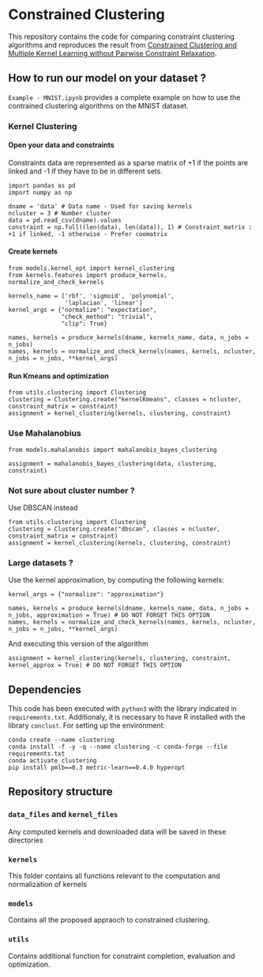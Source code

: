 # Constrained Clustering
This repository contains the code for comparing constraint clustering algorithms and reproduces the result from [Constrained Clustering and Multiple Kernel Learning without Pairwise Constraint Relaxation](). 

## How to run our model on your dataset ?

`Example - MNIST.ipynb` provides a complete example on how to use the contrained clustering algorithms on the MNIST dataset.

### Kernel Clustering
#### Open your data and constraints
Constraints data are represented as a sparse matrix of +1 if the points are linked and -1 if they have to be in different sets.
```
import pandas as pd
import numpy as np

dname = 'data' # Data name - Used for saving kernels
ncluster = 3 # Number cluster
data = pd.read_csv(dname).values
constraint = np.full((len(data), len(data)), 1) # Constraint matrix : +1 if linked, -1 otherwise - Prefer coomatrix
```

#### Create kernels
```
from models.kernel_opt import kernel_clustering
from kernels.features import produce_kernels, normalize_and_check_kernels

kernels_name = ['rbf', 'sigmoid', 'polynomial', 
                'laplacian', 'linear']
kernel_args = {"normalize": "expectation", 
               "check_method": "trivial", 
               "clip": True}

names, kernels = produce_kernels(dname, kernels_name, data, n_jobs = n_jobs)
names, kernels = normalize_and_check_kernels(names, kernels, ncluster, n_jobs = n_jobs, **kernel_args)
```

#### Run Kmeans and optimization
```
from utils.clustering import Clustering
clustering = Clustering.create("kernelKmeans", classes = ncluster, constraint_matrix = constraint)
assignment = kernel_clustering(kernels, clustering, constraint)
```

### Use Mahalanobius 
```
from models.mahalanobis import mahalanobis_bayes_clustering

assignment = mahalanobis_bayes_clustering(data, clustering, constraint)
```

### Not sure about cluster number ?
Use DBSCAN instead
```
from utils.clustering import Clustering
clustering = Clustering.create("dbscan", classes = ncluster, constraint_matrix = constraint)
assignment = kernel_clustering(kernels, clustering, constraint)
```

### Large datasets ?
Use the kernel approximation, by computing the following kernels:
```
kernel_args = {"normalize": "approximation"}

names, kernels = produce_kernels(dname, kernels_name, data, n_jobs = n_jobs, approximation = True) # DO NOT FORGET THIS OPTION
names, kernels = normalize_and_check_kernels(names, kernels, ncluster, n_jobs = n_jobs, **kernel_args)
```
And executing this version of the algorithm
```
assignment = kernel_clustering(kernels, clustering, constraint, kernel_approx = True) # DO NOT FORGET THIS OPTION
```

## Dependencies
This code has been executed with `python3` with the library indicated in `requirements.txt`. Additionaly, it is necessary to have R installed with the library `conclust`.
For setting up the environment:
```
conda create --name clustering
conda install -f -y -q --name clustering -c conda-forge --file requirements.txt
conda activate clustering
pip install pmlb==0.3 metric-learn==0.4.0 hyperopt
```

## Repository structure

### `data_files` and `kernel_files`
Any computed kernels and downloaded data will be saved in these directories

### `kernels`
This folder contains all functions relevant to the computation and normalization of kernels

### `models`
Contains all the proposed appraoch to constrained clustering.

### `utils`
Contains additional function for constraint completion, evaluation and optimization.
